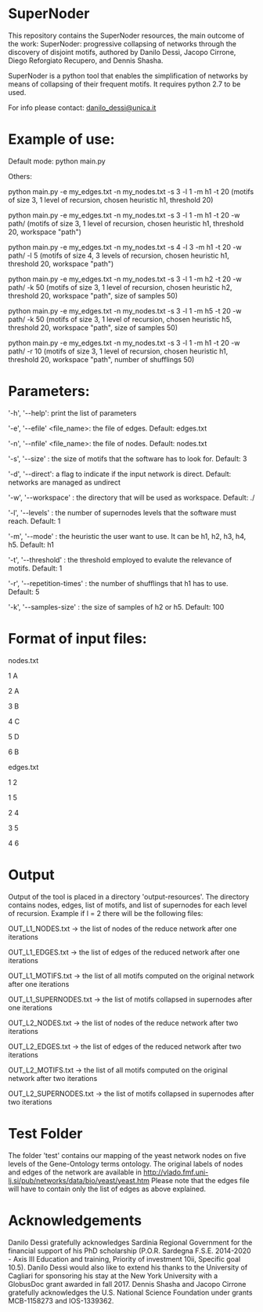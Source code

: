 # SuperNoder
This repository contains the SuperNoder resources, the main outcome of the work: SuperNoder: progressive collapsing of networks through the discovery of disjoint motifs, authored by Danilo Dessì, Jacopo Cirrone, Diego Reforgiato Recupero, and Dennis Shasha.

SuperNoder is a python tool that enables the simplification of networks by means of collapsing of their frequent motifs.
It requires python 2.7 to be used.

For info please contact: danilo_dessi@unica.it

# Example of use:
Default mode: python main.py

Others:

python main.py -e my_edges.txt -n my_nodes.txt -s 3 -l 1 -m h1 -t 20 (motifs of size 3, 1 level of recursion, chosen heuristic h1, threshold 20)

python main.py -e my_edges.txt -n my_nodes.txt -s 3 -l 1 -m h1 -t 20 -w path/ (motifs of size 3, 1 level of recursion, chosen heuristic h1, threshold 20, workspace "path")

python main.py -e my_edges.txt -n my_nodes.txt -s 4 -l 3 -m h1 -t 20 -w path/ -l 5 (motifs of size 4, 3 levels of recursion, chosen heuristic h1, threshold 20, workspace "path")

python main.py -e my_edges.txt -n my_nodes.txt -s 3 -l 1 -m h2 -t 20 -w path/ -k 50 (motifs of size 3, 1 level of recursion, chosen heuristic h2, threshold 20, workspace "path", size of samples 50)

python main.py -e my_edges.txt -n my_nodes.txt -s 3 -l 1 -m h5 -t 20 -w path/ -k 50 (motifs of size 3, 1 level of recursion, chosen heuristic h5, threshold 20, workspace "path", size of samples 50)


python main.py -e my_edges.txt -n my_nodes.txt -s 3 -l 1 -m h1 -t 20 -w path/ -r 10 (motifs of size 3, 1 level of recursion, chosen heuristic h1, threshold 20, workspace "path", number of shufflings 50)


# Parameters:
'-h', '--help':                     print the list of parameters

'-e', '--efile' <file_name>:        the file of edges. Default: edges.txt

'-n', '--nfile' <file_name>:        the file of nodes. Default: nodes.txt

'-s', '--size' <value>:             the size of motifs that the software has to look for. Default: 3
  
'-d', '--direct':                   a flag to indicate if the input network is direct. Default: networks are managed as undirect

'-w', '--workspace' <directory>:    the directory that will be used as workspace. Default: ./

'-l', '--levels' <value>:           the number of supernodes levels that the software must reach. Default: 1
  
'-m', '--mode' <heuristic>:         the heuristic the user want to use. It can be h1, h2, h3, h4, h5. Default: h1
  
'-t', '--threshold' <value>:        the threshold employed to evalute the relevance of motifs. Default: 1
  
'-r', '--repetition-times' <value>: the number of shufflings that h1 has to use. Default: 5
  
'-k', '--samples-size' <value>:     the size of samples of h2 or h5. Default: 100
  
# Format of input files:
nodes.txt

1 A

2 A

3 B

4 C

5 D

6 B

edges.txt

1 2

1 5

2 4

3 5

4 6

# Output
Output of the tool is placed in a directory 'output-resources'. The directory contains nodes, edges, list of motifs, and list of supernodes for each level of recursion. Example if l = 2 there will be the following files:

OUT_L1_NODES.txt        ->  the list of nodes of the reduce network after one iterations

OUT_L1_EDGES.txt        ->  the list of edges of the reduced network after one iterations

OUT_L1_MOTIFS.txt       ->  the list of all motifs computed on the original network after one iterations

OUT_L1_SUPERNODES.txt   ->  the list of motifs collapsed in supernodes after one iterations

OUT_L2_NODES.txt        ->  the list of nodes of the reduce network after two iterations

OUT_L2_EDGES.txt        ->  the list of edges of the reduced network after two iterations

OUT_L2_MOTIFS.txt       ->  the list of all motifs computed on the original network after two iterations

OUT_L2_SUPERNODES.txt   ->  the list of motifs collapsed in supernodes after two iterations

# Test Folder
The folder 'test' contains our mapping of the yeast network nodes on five levels of the Gene-Ontology terms ontology.
The original labels of nodes and edges of the network are available in http://vlado.fmf.uni-lj.si/pub/networks/data/bio/yeast/yeast.htm
Please note that the edges file will have to contain only the list of edges as above explained.

# Acknowledgements
Danilo Dessì gratefully acknowledges Sardinia Regional Government for the financial support of his PhD scholarship (P.O.R. Sardegna F.S.E. 2014-2020 - Axis III Education and training, Priority of investment 10ii, Specific goal 10.5). Danilo Dessì  would also like to extend his thanks to the University of Cagliari for sponsoring his stay at the New York University with a GlobusDoc grant awarded in fall 2017.
Dennis Shasha and Jacopo Cirrone gratefully acknowledges the U.S. National Science Foundation under grants MCB-1158273 and IOS-1339362.



